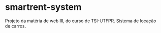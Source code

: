 # smartrent-system
Projeto da matéria de web III, do curso de TSI-UTFPR. Sistema de locação de carros.

